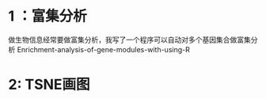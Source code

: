 # 1 ：富集分析
做生物信息经常要做富集分析，我写了一个程序可以自动对多个基因集合做富集分析
Enrichment-analysis-of-gene-modules-with-using-R

# 2: TSNE画图

